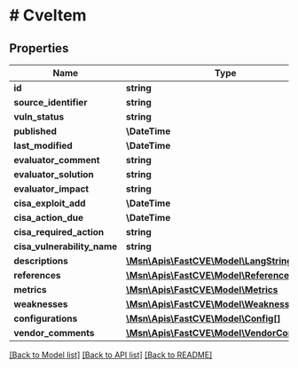 # # CveItem

## Properties

Name | Type | Description | Notes
------------ | ------------- | ------------- | -------------
**id** | **string** |  |
**source_identifier** | **string** |  | [optional]
**vuln_status** | **string** |  | [optional]
**published** | **\DateTime** |  |
**last_modified** | **\DateTime** |  |
**evaluator_comment** | **string** |  | [optional]
**evaluator_solution** | **string** |  | [optional]
**evaluator_impact** | **string** |  | [optional]
**cisa_exploit_add** | **\DateTime** |  | [optional]
**cisa_action_due** | **\DateTime** |  | [optional]
**cisa_required_action** | **string** |  | [optional]
**cisa_vulnerability_name** | **string** |  | [optional]
**descriptions** | [**\Msn\Apis\FastCVE\Model\LangString[]**](LangString.md) |  |
**references** | [**\Msn\Apis\FastCVE\Model\Reference[]**](Reference.md) |  |
**metrics** | [**\Msn\Apis\FastCVE\Model\Metrics**](Metrics.md) |  | [optional]
**weaknesses** | [**\Msn\Apis\FastCVE\Model\Weakness[]**](Weakness.md) |  | [optional]
**configurations** | [**\Msn\Apis\FastCVE\Model\Config[]**](Config.md) |  | [optional]
**vendor_comments** | [**\Msn\Apis\FastCVE\Model\VendorComment[]**](VendorComment.md) |  | [optional]

[[Back to Model list]](../../README.md#models) [[Back to API list]](../../README.md#endpoints) [[Back to README]](../../README.md)
